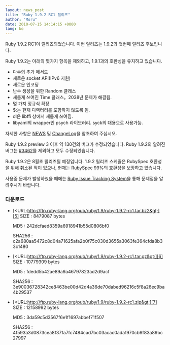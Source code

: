 ```yaml
---
layout: news_post
title: "Ruby 1.9.2 RC1 릴리즈"
author: "Moru"
date: 2010-07-15 14:14:15 +0000
lang: ko
---
```


Ruby 1.9.2 RC1이 릴리즈되었습니다. 이번 릴리즈는 1.9.2의 첫번째 릴리즈 후보입니다.

Ruby 1.9.2는 아래의 몇가지 항목을 제외하고, 1.9.1과의 호환성을 유지하고 있습니다.

* 다수의 추가 메서드
* 새로운 socket API(IPv6 지원)
* 새로운 인코딩
* 난수 생성을 위한 Random 클래스
* 새롭게 쓰여진 Time 클래스。2038년 문제가 해결됨.
* 몇 가지 정규식 확장
* $:는 현재 디렉터리를 포함하지 않도록 됨.
* dl은 libffi 상에서 새롭게 쓰여짐.
* libyaml의 wrapper인 psych 라이브러리. syck의 대용으로 사용가능.

자세한 사항은 [NEWS][1] 및 [ChangeLog][2]을 참조하여 주십시오.

Ruby 1.9.2 preview 3 이후 약 130건의 버그가 수정되었습니다. Ruby 1.9.2의 알려진 버그는
[#3462][3]를 제외하고 모두 수정되었습니다.

Ruby 1.9.2은 8월초 릴리즈될 예정입니다. 1.9.2 릴리즈 스케쥴은 RubySpec 호환성을 위해 취소된 적이 있으나,
현재는 RubySpec 99%의 호환성을 보장하고 있습니다.

사용중 문제가 발생하였을 때에는 [Ruby Issue Tracking System][4]을 통해 문제점을 알려주시기 바랍니다.

### 다운로드

* [&lt;URL:http://ftp.ruby-lang.org/pub/ruby/1.9/ruby-1.9.2-rc1.tar.bz2&gt;][5]
  SIZE
  : 8479087 bytes

  MD5
  : 242dcfaed8359a6918941b55d0806bf0

  SHA256
  : c2a680aa5472c8d04a71625afa2b0f75c030d3655a3063fe364cfda8b33c1480

* [&lt;URL:http://ftp.ruby-lang.org/pub/ruby/1.9/ruby-1.9.2-rc1.tar.gz&gt;][6]
  SIZE
  : 10779309 bytes

  MD5
  : fdedd5b42ae89a9a46797823ad2d9acf

  SHA256
  : 3e90036728342ce8463be00d42d4a36de70dabed96216c5f8a26ec9ba4b29537

* [&lt;URL:http://ftp.ruby-lang.org/pub/ruby/1.9/ruby-1.9.2-rc1.zip&gt;][7]
  SIZE
  : 12158992 bytes

  MD5
  : 3da59c5d3567f6e1f1697abbef71f507

  SHA256
  : 4f593a3d0873cea8f371a7fc7484cad7bc03acac0ada1970cb9f83a89bc27997



[1]: http://svn.ruby-lang.org/repos/ruby/tags/v1_9_2_rc1/NEWS
[2]: http://svn.ruby-lang.org/repos/ruby/tags/v1_9_2_rc1/ChangeLog
[3]: https://bugs.ruby-lang.org/issues/show/3462
[4]: https://bugs.ruby-lang.org/projects/show/ruby-19/
[5]: http://ftp.ruby-lang.org/pub/ruby/1.9/ruby-1.9.2-rc1.tar.bz2
[6]: http://ftp.ruby-lang.org/pub/ruby/1.9/ruby-1.9.2-rc1.tar.gz
[7]: http://ftp.ruby-lang.org/pub/ruby/1.9/ruby-1.9.2-rc1.zip
